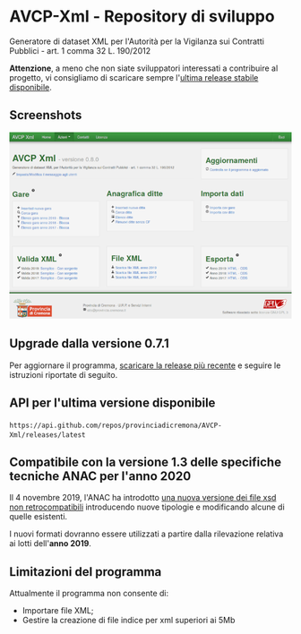 # AVCP-Xml - Repository di sviluppo
Generatore di dataset XML per l'Autorità per la Vigilanza sui Contratti Pubblici - art. 1 comma 32 L. 190/2012

**Attenzione**, a meno che non siate sviluppatori interessati a contribuire al progetto, vi consigliamo di scaricare sempre l'[ultima release stabile disponibile](https://github.com/provinciadicremona/AVCP-Xml/releases/latest).

## Screenshots
![Homepage del programma](./screenshots/home080.png)

## Upgrade dalla versione 0.7.1
Per aggiornare il programma, [scaricare la release più recente](https://github.com/provinciadicremona/AVCP-Xml/releases/latest) e seguire le istruzioni riportate di seguito.

## API per l'ultima versione disponibile
`https://api.github.com/repos/provinciadicremona/AVCP-Xml/releases/latest`

## Compatibile con la versione 1.3 delle specifiche tecniche ANAC per l'anno 2020
Il 4 novembre 2019, l'ANAC ha introdotto [una nuova versione dei file xsd non retrocompatibili](http://www.anticorruzione.it/portal/public/classic/Servizi/ServiziOnline/DichiarazioneAdempLegge190) introducendo nuove tipologie e modificando alcune di quelle esistenti.

I nuovi formati dovranno essere utilizzati a partire dalla rilevazione relativa ai lotti dell'**anno 2019**.

## Limitazioni del programma
Attualmente il programma non consente di:

* Importare file XML;
* Gestire la creazione di file indice per xml superiori ai 5Mb
